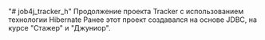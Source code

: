 "# job4j_tracker_h"
Продолжение проекта Tracker с использованием технологии Hibernate
Ранее этот проект создавался на основе JDBC, на курсе "Стажер" и "Джуниор".
